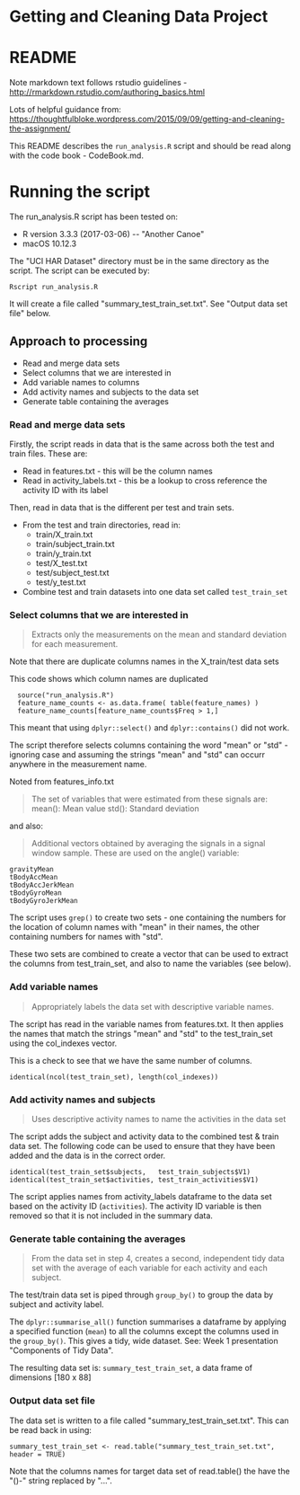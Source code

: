 # Getting and Cleaning Data Project

# README

Note markdown text follows rstudio guidelines -
  http://rmarkdown.rstudio.com/authoring_basics.html

Lots of helpful guidance from:
https://thoughtfulbloke.wordpress.com/2015/09/09/getting-and-cleaning-the-assignment/

This README describes the `run_analysis.R` script and should be read along with the code book - CodeBook.md.


# Running the script

The run_analysis.R script has been tested on:

* R version 3.3.3 (2017-03-06) -- "Another Canoe"
* macOS 10.12.3

The "UCI HAR Dataset" directory must be in the same directory as the script.
The script can be executed by:

```
Rscript run_analysis.R
```

It will create a file called "summary_test_train_set.txt".  See "Output data set file" below.



## Approach to processing

* Read and merge data sets
* Select columns that we are interested in
* Add variable names to columns
* Add activity names and subjects to the data set
* Generate table containing the averages


### Read and merge data sets

Firstly, the script reads in data that is the same across both the test and train files.  These are:

* Read in features.txt - this will be the column names
* Read in activity_labels.txt - this be a lookup to cross reference the activity ID with its label


Then, read in data that is the different per test and train sets.

* From the test and train directories, read in:
    + train/X_train.txt
    + train/subject_train.txt
    + train/y_train.txt
    + test/X_test.txt
    + test/subject_test.txt
    + test/y_test.txt
* Combine test and train datasets into one data set called `test_train_set`


### Select columns that we are interested in

> Extracts only the measurements on the mean and standard deviation for each
> measurement.

Note that there are duplicate columns names in the X_train/test data sets

This code shows which column names are duplicated

```{r}
  source("run_analysis.R")
  feature_name_counts <- as.data.frame( table(feature_names) )
  feature_name_counts[feature_name_counts$Freq > 1,]
```

This meant that using `dplyr::select()` and `dplyr::contains()` did not work.

The script therefore selects columns containing the word "mean" or "std" - ignoring case and assuming the strings "mean" and "std" can occurr anywhere in the measurement name.

Noted from features_info.txt

> The set of variables that were estimated from these signals are:
> mean(): Mean value
> std(): Standard deviation

and also:

> Additional vectors obtained by averaging the signals in a signal window sample. These are used on the angle() variable:
```
gravityMean
tBodyAccMean
tBodyAccJerkMean
tBodyGyroMean
tBodyGyroJerkMean
```

The script uses `grep()` to create two sets - one containing the numbers for the location of column names with "mean" in their names, the other containing numbers for names with "std".

These two sets are combined to create a vector that can be used to extract the columns from test_train_set, and also to name the variables (see below).


###  Add variable names

> Appropriately labels the data set with descriptive variable names.

The script has read in the variable names from features.txt.  It then applies the
names that match the strings "mean" and "std" to the test_train_set using the
col_indexes vector.

This is a check to see that we have the same number of columns.
```{r}
identical(ncol(test_train_set), length(col_indexes))
```


### Add activity names and subjects

> Uses descriptive activity names to name the activities in the data set

The script adds the subject and activity data to the combined test & train data set.  The following code can be used to ensure that they have been added and the data is in the correct order.

```{r}
identical(test_train_set$subjects,   test_train_subjects$V1)
identical(test_train_set$activities, test_train_activities$V1)
```

The script applies names from activity_labels dataframe to the data set based on the activity ID (`activities`).
The activity ID variable is then removed so that it is not included in the summary data.



### Generate table containing the averages

> From the data set in step 4, creates a second, independent tidy data set with the average of each variable for each activity and each subject.

The test/train data set is piped through `group_by()` to group the data by subject and
activity label.

The `dplyr::summarise_all()` function summarises a dataframe by applying a specified
function (`mean`) to all the columns except the columns used in the `group_by()`.  This gives a tidy, wide dataset.  See:  Week 1 presentation "Components of Tidy Data".

The resulting data set is: `summary_test_train_set`, a data frame of dimensions [180 x 88]


### Output data set file

The data set is written to a file called "summary_test_train_set.txt".  This can be read back in using:

```{r}
summary_test_train_set <- read.table("summary_test_train_set.txt", header = TRUE)
```

Note that the columns names for target data set of read.table() the have the "()-" string replaced by "...".



